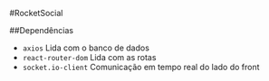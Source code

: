 #RocketSocial

##Dependências

- `axios` Lida com o banco de dados
- `react-router-dom` Lida com as rotas
- `socket.io-client` Comunicação em tempo real do lado do front
